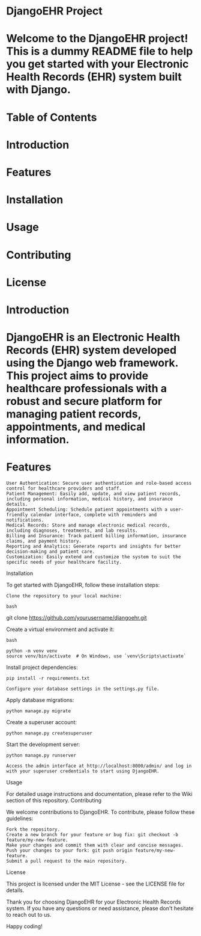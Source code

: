 # DjangoEHR Project

# Welcome to the DjangoEHR project! This is a dummy README file to help you get started with your Electronic Health Records (EHR) system built with Django.
# Table of Contents

   # Introduction
   # Features
   # Installation
   # Usage
   # Contributing
   # License

# Introduction

# DjangoEHR is an Electronic Health Records (EHR) system developed using the Django web framework. This project aims to provide healthcare professionals with a robust and secure platform for managing patient records, appointments, and medical information.
# Features

    User Authentication: Secure user authentication and role-based access control for healthcare providers and staff.
    Patient Management: Easily add, update, and view patient records, including personal information, medical history, and insurance details.
    Appointment Scheduling: Schedule patient appointments with a user-friendly calendar interface, complete with reminders and notifications.
    Medical Records: Store and manage electronic medical records, including diagnoses, treatments, and lab results.
    Billing and Insurance: Track patient billing information, insurance claims, and payment history.
    Reporting and Analytics: Generate reports and insights for better decision-making and patient care.
    Customization: Easily extend and customize the system to suit the specific needs of your healthcare facility.

Installation

To get started with DjangoEHR, follow these installation steps:

    Clone the repository to your local machine:

    bash

git clone https://github.com/yourusername/djangoehr.git

Create a virtual environment and activate it:

    bash

    python -m venv venv
    source venv/bin/activate  # On Windows, use `venv\Scripts\activate`

Install project dependencies:

    pip install -r requirements.txt

    Configure your database settings in the settings.py file.

Apply database migrations:

    python manage.py migrate

Create a superuser account:

    python manage.py createsuperuser

Start the development server:

    python manage.py runserver

    Access the admin interface at http://localhost:8000/admin/ and log in with your superuser credentials to start using DjangoEHR.

Usage

For detailed usage instructions and documentation, please refer to the Wiki section of this repository.
Contributing

We welcome contributions to DjangoEHR. To contribute, please follow these guidelines:

    Fork the repository.
    Create a new branch for your feature or bug fix: git checkout -b feature/my-new-feature.
    Make your changes and commit them with clear and concise messages.
    Push your changes to your fork: git push origin feature/my-new-feature.
    Submit a pull request to the main repository.

License

This project is licensed under the MIT License - see the LICENSE file for details.

Thank you for choosing DjangoEHR for your Electronic Health Records system. If you have any questions or need assistance, please don't hesitate to reach out to us.

Happy coding!
